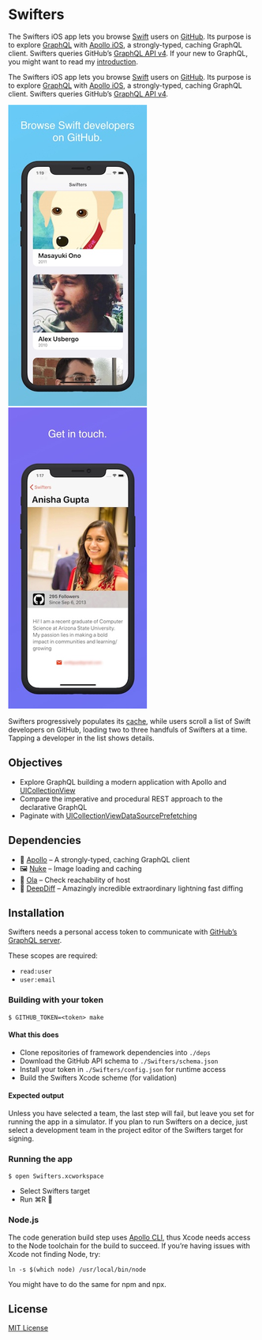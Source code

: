 # Swifters

The Swifters iOS app lets you browse [Swift](https://swift.org/) users on [GitHub](https://github.com). Its purpose is to explore [GraphQL](https://graphql.org) with [Apollo iOS](https://www.apollographql.com/docs/ios/), a strongly-typed, caching GraphQL client. Swifters queries GitHub’s [GraphQL API v4](https://developer.github.com/v4/). If your new to GraphQL, you might want to read my [introduction](https://troubled.pro/2019/02/graphql.html).

The Swifters iOS app lets you browse [Swift](https://swift.org/) users on [GitHub](https://github.com). Its purpose is to explore [GraphQL](https://graphql.org) with [Apollo iOS](https://www.apollographql.com/docs/ios/), a strongly-typed, caching GraphQL client. Swifters queries GitHub’s [GraphQL API v4](https://developer.github.com/v4/).

![Screenshot 1](./screenshots/1.jpg) ![Screenshot 2](./screenshots/2.jpg)

Swifters progressively populates its [cache](https://www.apollographql.com/docs/ios/watching-queries.html), while users scroll a list of Swift developers on GitHub, loading two to three handfuls of Swifters at a time. Tapping a developer in the list shows details.

## Objectives

- Explore GraphQL building a modern application with Apollo and [UICollectionView](https://developer.apple.com/documentation/uikit/uicollectionview)
- Compare the imperative and procedural REST approach to the declarative GraphQL
- Paginate with [UICollectionViewDataSourcePrefetching](https://developer.apple.com/documentation/uikit/uicollectionviewdatasourceprefetching)

## Dependencies

- 💫 [Apollo](https://github.com/apollographql/apollo-ios) – A strongly-typed, caching GraphQL client
- 🖼 [Nuke](https://github.com/kean/Nuke) – Image loading and caching
- 🔗 [Ola](https://github.com/michaelnisi/ola) – Check reachability of host
- 🦀 [DeepDiff](https://github.com/onmyway133/DeepDiff) – Amazingly incredible extraordinary lightning fast diffing

## Installation

Swifters needs a personal access token to communicate with [GitHub’s GraphQL server](https://developer.github.com/v4/guides/forming-calls/#authenticating-with-graphql).

These scopes are required:

- `read:user`
- `user:email`

### Building with your token

```
$ GITHUB_TOKEN=<token> make
```

#### What this does

- Clone repositories of framework dependencies into `./deps`
- Download the GitHub API schema to `./Swifters/schema.json`
- Install your token in `./Swifters/config.json` for runtime access
- Build the Swifters Xcode scheme (for validation)

#### Expected output

Unless you have selected a team, the last step will fail, but leave you set for running the app in a simulator. If you plan to run Swifters on a decice, just select a development team in the project editor of the Swifters target for signing.

### Running the app

```
$ open Swifters.xcworkspace
```

- Select Swifters target
- Run ⌘R 🙌

### Node.js

The code generation build step uses [Apollo CLI](https://github.com/apollographql/apollo-tooling), thus Xcode needs access to the Node toolchain for the build to succeed. If you’re having issues with Xcode not finding Node, try:

```
ln -s $(which node) /usr/local/bin/node
```

You might have to do the same for npm and npx.

## License

[MIT License](https://github.com/michaelnisi/swifters/blob/master/LICENSE)
